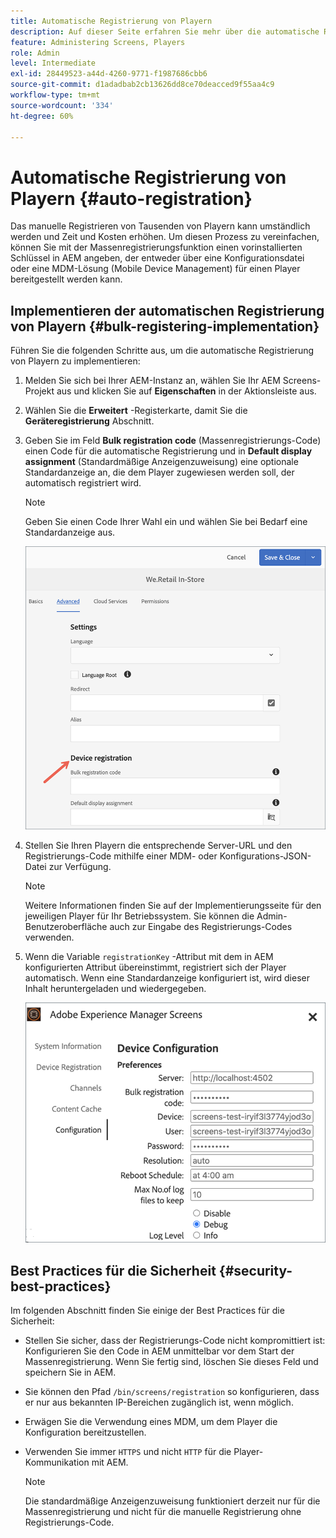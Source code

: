 ```yaml
---
title: Automatische Registrierung von Playern
description: Auf dieser Seite erfahren Sie mehr über die automatische Registrierung von Playern mit AMS/On-Premise Screens.
feature: Administering Screens, Players
role: Admin
level: Intermediate
exl-id: 28449523-a44d-4260-9771-f1987686cbb6
source-git-commit: d1adadbab2cb13626dd8ce70deacced9f55aa4c9
workflow-type: tm+mt
source-wordcount: '334'
ht-degree: 60%

---
```


# Automatische Registrierung von Playern {#auto-registration}

Das manuelle Registrieren von Tausenden von Playern kann umständlich werden und Zeit und Kosten erhöhen. Um diesen Prozess zu vereinfachen, können Sie mit der Massenregistrierungsfunktion einen vorinstallierten Schlüssel in AEM angeben, der entweder über eine Konfigurationsdatei oder eine MDM-Lösung (Mobile Device Management) für einen Player bereitgestellt werden kann.

## Implementieren der automatischen Registrierung von Playern {#bulk-registering-implementation}

Führen Sie die folgenden Schritte aus, um die automatische Registrierung von Playern zu implementieren:

1. Melden Sie sich bei Ihrer AEM-Instanz an, wählen Sie Ihr AEM Screens-Projekt aus und klicken Sie auf **Eigenschaften** in der Aktionsleiste aus.
1. Wählen Sie die **Erweitert** -Registerkarte, damit Sie die **Geräteregistrierung** Abschnitt.

1. Geben Sie im Feld **Bulk registration code** (Massenregistrierungs-Code) einen Code für die automatische Registrierung und in **Default display assignment** (Standardmäßige Anzeigenzuweisung) eine optionale Standardanzeige an, die dem Player zugewiesen werden soll, der automatisch registriert wird.

   >[!NOTE]
   >Geben Sie einen Code Ihrer Wahl ein und wählen Sie bei Bedarf eine Standardanzeige aus.

   ![image](/help/user-guide/assets/auto-registration/auto-register1.png)
1. Stellen Sie Ihren Playern die entsprechende Server-URL und den Registrierungs-Code mithilfe einer MDM- oder Konfigurations-JSON-Datei zur Verfügung.

   >[!NOTE]
   >Weitere Informationen finden Sie auf der Implementierungsseite für den jeweiligen Player für Ihr Betriebssystem. Sie können die Admin-Benutzeroberfläche auch zur Eingabe des Registrierungs-Codes verwenden.

1. Wenn die Variable `registrationKey` -Attribut mit dem in AEM konfigurierten Attribut übereinstimmt, registriert sich der Player automatisch. Wenn eine Standardanzeige konfiguriert ist, wird dieser Inhalt heruntergeladen und wiedergegeben.

   ![Bild](/help/user-guide/assets/auto-registration/auto-register2.png)

## Best Practices für die Sicherheit {#security-best-practices}

Im folgenden Abschnitt finden Sie einige der Best Practices für die Sicherheit:

* Stellen Sie sicher, dass der Registrierungs-Code nicht kompromittiert ist: Konfigurieren Sie den Code in AEM unmittelbar vor dem Start der Massenregistrierung. Wenn Sie fertig sind, löschen Sie dieses Feld und speichern Sie in AEM.

* Sie können den Pfad `/bin/screens/registration` so konfigurieren, dass er nur aus bekannten IP-Bereichen zugänglich ist, wenn möglich.

* Erwägen Sie die Verwendung eines MDM, um dem Player die Konfiguration bereitzustellen.

* Verwenden Sie immer `HTTPS` und nicht `HTTP` für die Player-Kommunikation mit AEM.

  >[!NOTE]
  >Die standardmäßige Anzeigenzuweisung funktioniert derzeit nur für die Massenregistrierung und nicht für die manuelle Registrierung ohne Registrierungs-Code.

